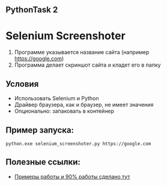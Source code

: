 ## PythonTask 2
# Selenium Screenshoter

1) Программе указывается название сайта (например https://google.com)
2) Программа делает скриншот сайта и кладет его в папку

## Условия
* Использовать Selenium и Python
* Драйвер браузера, как и браузер, не имеет значения
* Опционально: запаковать в контейнер

## Пример запуска:

```
python.exe selenium_screenshoter.py https://google.com
```


## Полезные ссылки:
* [Примеры работы и 90% работы сделано тут](https://www.lambdatest.com/blog/getting-started-with-selenium-python/)



